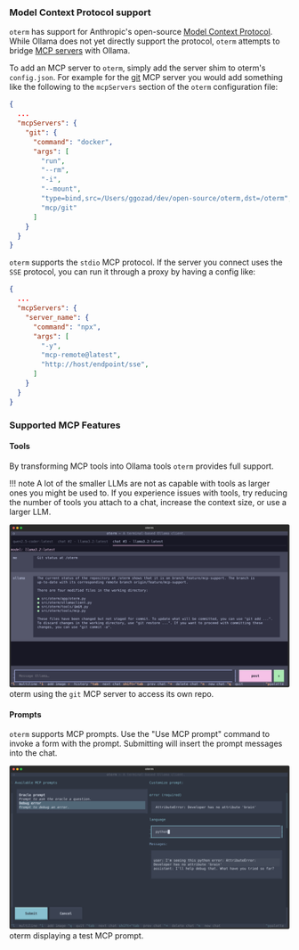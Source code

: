### Model Context Protocol support

`oterm` has support for Anthropic's open-source [Model Context Protocol](https://modelcontextprotocol.io). While Ollama does not yet directly support the protocol, `oterm` attempts to bridge [MCP servers](https://github.com/modelcontextprotocol/servers) with Ollama.

To add an MCP server to `oterm`, simply add the server shim to oterm's `config.json`. For example for the [git](https://github.com/modelcontextprotocol/servers/tree/main/src/git) MCP server you would add something like the following to the `mcpServers` section of the `oterm` configuration file:

```json
{
  ...
  "mcpServers": {
    "git": {
      "command": "docker",
      "args": [
        "run",
        "--rm",
        "-i",
        "--mount",
        "type=bind,src=/Users/ggozad/dev/open-source/oterm,dst=/oterm",
        "mcp/git"
      ]
    }
  }
}
```

`oterm` supports the `stdio` MCP protocol. If the server you connect uses the `SSE` protocol, you can run it through a proxy by having a config like:

```json
{
  ...
  "mcpServers": {
    "server_name": {
      "command": "npx",
      "args": [
        "-y",
        "mcp-remote@latest",
        "http://host/endpoint/sse",
      ]
    }
  }
}
```

### Supported MCP Features
#### Tools
By transforming MCP tools into Ollama tools `oterm` provides full support.

!!! note
    A lot of the smaller LLMs are not as capable with tools as larger ones you might be used to. If you experience issues with tools, try reducing the number of tools you attach to a chat, increase the context size, or use a larger LLM.


![Tool support](../img/mcp_tools.svg)
oterm using the `git` MCP server to access its own repo.

#### Prompts
`oterm` supports MCP prompts. Use the "Use MCP prompt" command to invoke a form with the prompt. Submitting will insert the prompt messages into the chat.

![Prompt support](../img/mcp_prompts.svg)
oterm displaying a test MCP prompt.
